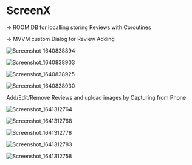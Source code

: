 # ScreenX


-> ROOM DB for localling storing Reviews with Coroutines


-> MVVM custom Dialog for Review Adding



![Screenshot_1640838894](https://user-images.githubusercontent.com/77268176/147722080-38fcc991-6bbf-4999-b407-9cb5d4be9d04.png)


![Screenshot_1640838903](https://user-images.githubusercontent.com/77268176/147722077-ae358818-64f4-4607-9a3c-bd96e40e2cc5.png)

![Screenshot_1640838925](https://user-images.githubusercontent.com/77268176/147722078-2b04323f-a5f1-4747-9dd7-7f1361d0a0b4.png)

![Screenshot_1640838930](https://user-images.githubusercontent.com/77268176/147722079-c7b6bd21-065c-494d-a83f-f68186e8e79d.png)



Add/Edit/Remove Reviews and upload images by Capturing from Phone

![Screenshot_1641312764](https://user-images.githubusercontent.com/77268176/148089537-54e106f1-be07-4f4e-8d99-df6d8b831f91.png)

![Screenshot_1641312768](https://user-images.githubusercontent.com/77268176/148089543-aa87d7f9-f87c-47e9-b9de-480f6fc1be5e.png)

![Screenshot_1641312778](https://user-images.githubusercontent.com/77268176/148089546-fc482ea3-d0e5-4dfa-9d33-16daf827e746.png)

![Screenshot_1641312783](https://user-images.githubusercontent.com/77268176/148089549-fba99c86-1a0a-496d-b872-9b13b2a644c9.png)

![Screenshot_1641312758](https://user-images.githubusercontent.com/77268176/148089552-9cdba0b5-29d3-4477-b882-eeda5d6f3223.png)
